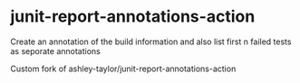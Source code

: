 # junit-report-annotations-action
Create an annotation of the build information and also list first n failed tests as seporate annotations

Custom fork of ashley-taylor/junit-report-annotations-action
